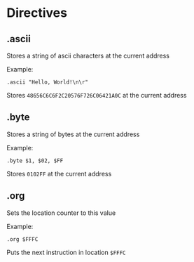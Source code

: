 # Directives

## .ascii

Stores a string of ascii characters at the current address

Example:

```
.ascii "Hello, World!\n\r"
```

Stores ```48656C6C6F2C20576F726C06421A0C``` at the current address

## .byte

Stores a string of bytes at the current address

Example:

```
.byte $1, $02, $FF
```

Stores `0102FF` at the current address

## .org

Sets the location counter to this value

Example:

```
.org $FFFC
```

Puts the next instruction in location `$FFFC`
